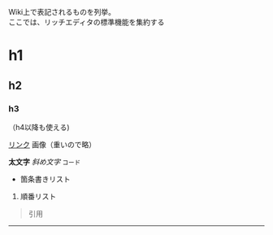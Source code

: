 Wiki上で表記されるものを列挙。  
ここでは、リッチエディタの標準機能を集約する

# h1
## h2
### h3
（h4以降も使える)

[リンク](#h1)
画像（重いので略）

**太文字**
_斜め文字_
`コード`

* 箇条書きリスト

1. 順番リスト

> 引用

***

